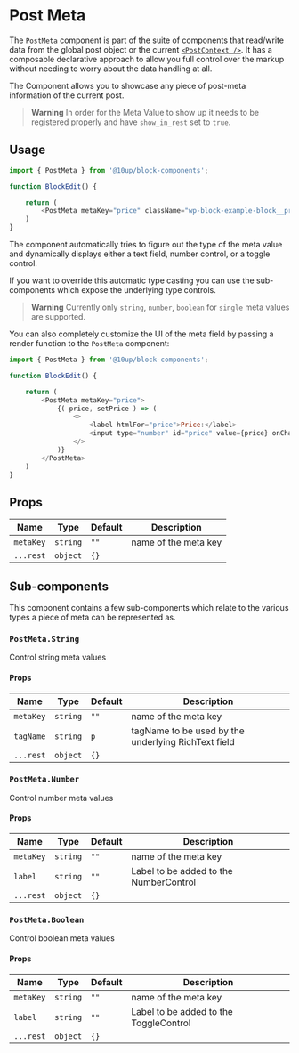 # Post Meta

The `PostMeta` component is part of the suite of components that read/write data from the global post object or the current [`<PostContext />`](../post-context/). It has a composable declarative approach to allow you full control over the markup without needing to worry about the data handling at all.

The Component allows you to showcase any piece of post-meta information of the current post.

> **Warning**
> In order for the Meta Value to show up it needs to be registered properly and have `show_in_rest` set to `true`.

## Usage

```js
import { PostMeta } from '@10up/block-components';

function BlockEdit() {

    return (
        <PostMeta metaKey="price" className="wp-block-example-block__price" />
    )
}
```

The component automatically tries to figure out the type of the meta value and dynamically displays either a text field, number control, or a toggle control.

If you want to override this automatic type casting you can use the sub-components which expose the underlying type controls.

> **Warning**
> Currently only `string`, `number`, `boolean` for `single` meta values are supported.

You can also completely customize the UI of the meta field by passing a render function to the `PostMeta` component:

```js
import { PostMeta } from '@10up/block-components';

function BlockEdit() {

    return (
        <PostMeta metaKey="price">
            {( price, setPrice ) => (
                <>
                    <label htmlFor="price">Price:</label>
                    <input type="number" id="price" value={price} onChange={setPrice} placeholder="10" />
                </>
            )}
        </PostMeta>
    )
}
```

## Props

| Name       | Type              | Default  |  Description                                                   |
| ---------- | ----------------- | -------- | -------------------------------------------------------------- |
| `metaKey` | `string` | `""` | name of the meta key |
| `...rest` | `object` | `{}` |  |

## Sub-components

This component contains a few sub-components which relate to the various types a piece of meta can be represented as.

### `PostMeta.String`

Control string meta values

#### Props

| Name       | Type              | Default  |  Description                                                   |
| ---------- | ----------------- | -------- | -------------------------------------------------------------- |
| `metaKey` | `string` | `""` | name of the meta key |
| `tagName` | `string` | `p` | tagName to be used by the underlying RichText field |
| `...rest` | `object` | `{}` |  |

### `PostMeta.Number`

Control number meta values

#### Props

| Name       | Type              | Default  |  Description                                                   |
| ---------- | ----------------- | -------- | -------------------------------------------------------------- |
| `metaKey` | `string` | `""` | name of the meta key |
| `label` | `string` | `""` | Label to be added to the NumberControl |
| `...rest` | `object` | `{}` |  |

### `PostMeta.Boolean`

Control boolean meta values

#### Props

| Name       | Type              | Default  |  Description                                                   |
| ---------- | ----------------- | -------- | -------------------------------------------------------------- |
| `metaKey` | `string` | `""` | name of the meta key |
| `label` | `string` | `""` | Label to be added to the ToggleControl |
| `...rest` | `object` | `{}` |  |
